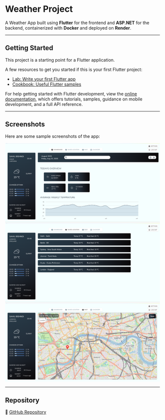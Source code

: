 # Weather Project

A Weather App built using **Flutter** for the frontend and **ASP.NET** for the backend, containerized with **Docker** and deployed on **Render**.

---

## Getting Started

This project is a starting point for a Flutter application.

A few resources to get you started if this is your first Flutter project:

- [Lab: Write your first Flutter app](https://docs.flutter.dev/get-started/codelab)
- [Cookbook: Useful Flutter samples](https://docs.flutter.dev/cookbook)

For help getting started with Flutter development, view the
[online documentation](https://docs.flutter.dev/), which offers tutorials,
samples, guidance on mobile development, and a full API reference.

---

## Screenshots

Here are some sample screenshots of the app:

![Screenshot 1](images/Screenshot%20(144)%20copy.png)  
![Screenshot 2](images/Screenshot%20(145)%20copy.png)  
![Screenshot 3](images/Screenshot%20(146)%20copy.png)  

---

## Repository

🔗 [GitHub Repository](https://github.com/Sahil-Bishnoi107/weather_app)

